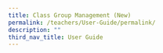 ```yaml
---
title: Class Group Management (New)
permalink: /teachers/User-Guide/permalink/
description: ""
third_nav_title: User Guide
---
```

